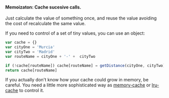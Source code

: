 #### Memoizaton: Cache sucesive calls.

Just calculate the value of something once, and reuse the value avoiding the cost of recalculate the same value.

If you need to control of a set of tiny values, you can use an object:

```js
var cache = {}
var cityOne = 'Murcia'
var cityTwo = 'Madrid'
var routeName = cityOne + '-' +  cityTwo

if (!cache[routeName]) cache[routeName] = getDistance(cityOne, cityTwo)
return cache[routeName]
```

If you actually don't know how your cache could grow in memory, be careful. You need a little more sophisticated way as [memory-cache](https://www.npmjs.com/package/memory-cache) or [lru-cache](https://www.npmjs.com/package/lru-cache) to control it.
